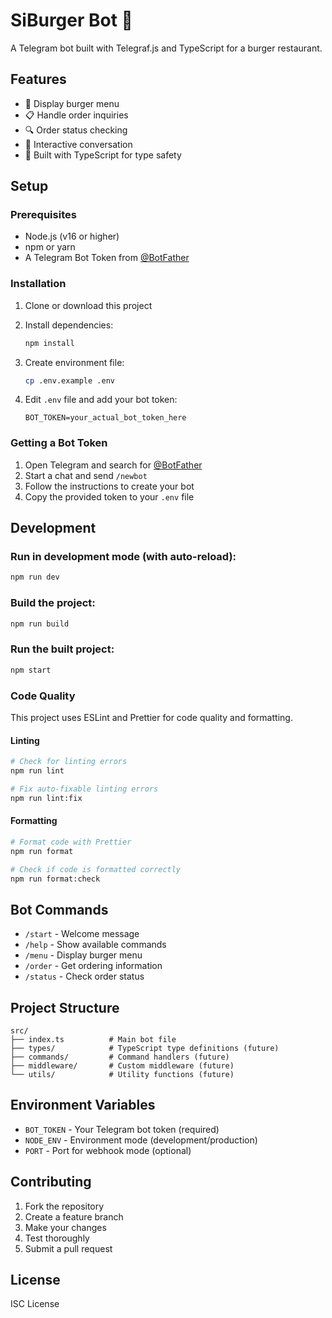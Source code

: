 # SiBurger Bot 🍔

A Telegram bot built with Telegraf.js and TypeScript for a burger restaurant.

## Features

- 🍔 Display burger menu
- 📋 Handle order inquiries
- 🔍 Order status checking
- 💬 Interactive conversation
- 🚀 Built with TypeScript for type safety

## Setup

### Prerequisites

- Node.js (v16 or higher)
- npm or yarn
- A Telegram Bot Token from [@BotFather](https://t.me/BotFather)

### Installation

1. Clone or download this project
2. Install dependencies:

   ```bash
   npm install
   ```

3. Create environment file:

   ```bash
   cp .env.example .env
   ```

4. Edit `.env` file and add your bot token:
   ```
   BOT_TOKEN=your_actual_bot_token_here
   ```

### Getting a Bot Token

1. Open Telegram and search for [@BotFather](https://t.me/BotFather)
2. Start a chat and send `/newbot`
3. Follow the instructions to create your bot
4. Copy the provided token to your `.env` file

## Development

### Run in development mode (with auto-reload):

```bash
npm run dev
```

### Build the project:

```bash
npm run build
```

### Run the built project:

```bash
npm start
```

### Code Quality

This project uses ESLint and Prettier for code quality and formatting.

#### Linting

```bash
# Check for linting errors
npm run lint

# Fix auto-fixable linting errors
npm run lint:fix
```

#### Formatting

```bash
# Format code with Prettier
npm run format

# Check if code is formatted correctly
npm run format:check
```

## Bot Commands

- `/start` - Welcome message
- `/help` - Show available commands
- `/menu` - Display burger menu
- `/order` - Get ordering information
- `/status` - Check order status

## Project Structure

```
src/
├── index.ts          # Main bot file
├── types/            # TypeScript type definitions (future)
├── commands/         # Command handlers (future)
├── middleware/       # Custom middleware (future)
└── utils/            # Utility functions (future)
```

## Environment Variables

- `BOT_TOKEN` - Your Telegram bot token (required)
- `NODE_ENV` - Environment mode (development/production)
- `PORT` - Port for webhook mode (optional)

## Contributing

1. Fork the repository
2. Create a feature branch
3. Make your changes
4. Test thoroughly
5. Submit a pull request

## License

ISC License

